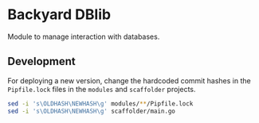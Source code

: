 # Backyard DBlib

Module to manage interaction with databases.

## Development
For deploying a new version, change the hardcoded commit hashes in the `Pipfile.lock` files in the `modules` and `scaffolder` projects.
```bash
sed -i 's\OLDHASH\NEWHASH\g' modules/**/Pipfile.lock
sed -i 's\OLDHASH\NEWHASH\g' scaffolder/main.go
```
